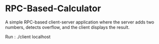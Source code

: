 # RPC-Based-Calculator
A simple RPC-based client-server application where the server adds two numbers, detects overflow, and the client displays the result.

Run : ./client localhost
